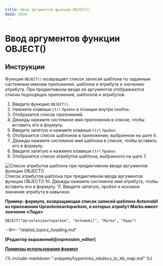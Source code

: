 ```yaml
---
title: Ввод аргументов функции OBJECT()
kbId: 5030
---
```


# Ввод аргументов функции OBJECT()

## Инструкции

Функция `OBJECT()` возвращает список записей шаблона по заданным системным именам приложения, шаблона и атрибута и значению атрибута. При предиктивном вводе её аргументов отображаются списки подходящих приложений, шаблонов и атрибутов.

1. Введите функцию `OBJECT()`.
2. Нажмите клавиши `Ctrl` `Пробел` в позиции внутри скобок.
3. Отобразится список приложений.
4. Дважды нажмите системное имя приложения в списке, чтобы вставить его в формулу.
5. Введите запятую и нажмите клавиши `Ctrl` `Пробел`.
6. Отобразится список шаблонов в приложении, выбранном на шаге 4.
7. Дважды нажмите системное имя шаблона в списке, чтобы вставить его в формулу.
8. Введите запятую и нажмите клавиши `Ctrl` `Пробел`.
9. Отобразится список атрибутов шаблона, выбранного на шаге 7.
![Список атрибутов шаблона при предиктивном вводе аргументов функции OBJECT()](https://kb.comindware.ru/assets/formula_editor_object_function_autocomplete.png)
Список атрибутов шаблона при предиктивном вводе аргументов функции OBJECT()
10. Дважды нажмите системное имя атрибута, чтобы вставить его в формулу.
11. Введите запятую, пробел и искомое значение атрибута в кавычках.

**Пример: формула, возвращающая список записей шаблона Avtomobil из приложения Upravlenieavtoparkom, в которых атрибут Marka имеет значение «Лада»**

```
OBJECT("Upravlenieavtoparkom", "Avtomobil", "Marka", "Лада")
```

--8<-- "related_topics_heading.md"

**[Редактор выражений][expression_editor]**

**[Примеры использования формул](https://kb.comindware.ru/category.php?id=880)**

{% include-markdown ".snippets/hyperlinks_mkdocs_to_kb_map.md" %}
